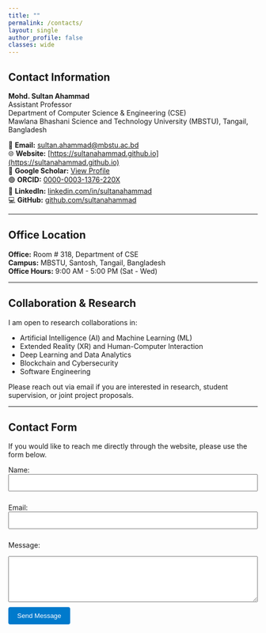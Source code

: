 ```yaml
---
title: ""
permalink: /contacts/
layout: single
author_profile: false
classes: wide
---
```


## Contact Information

**Mohd. Sultan Ahammad**  
Assistant Professor  
Department of Computer Science & Engineering (CSE)  
Mawlana Bhashani Science and Technology University (MBSTU), Tangail, Bangladesh

📧 **Email:** [sultan.ahammad@mbstu.ac.bd](mailto:sultan.ahammad@mbstu.ac.bd)  
🌐 **Website:** [https://sultanahammad.github.io](https://sultanahammad.github.io)  
🔗 **Google Scholar:** [View Profile](https://scholar.google.com/citations?user=qM-KYTkAAAAJ&hl=en)  
🟢 **ORCID:** [0000-0003-1376-220X](https://orcid.org/0000-0003-1376-220X)  
💼 **LinkedIn:** [linkedin.com/in/sultanahammad](https://www.linkedin.com/)  
💻 **GitHub:** [github.com/sultanahammad](https://github.com/sultanahammad)

---

## Office Location
**Office:** Room # 318, Department of CSE  
**Campus:** MBSTU, Santosh, Tangail, Bangladesh  
**Office Hours:** 9:00 AM - 5:00 PM (Sat - Wed)

---

## Collaboration & Research
I am open to research collaborations in:
- Artificial Intelligence (AI) and Machine Learning (ML)
- Extended Reality (XR) and Human-Computer Interaction
- Deep Learning and Data Analytics
- Blockchain and Cybersecurity
- Software Engineering

Please reach out via email if you are interested in research, student supervision, or joint project proposals.

---

## Contact Form
If you would like to reach me directly through the website, please use the form below.

<form action="https://formspree.io/f/xwprwkkz" method="POST">
  <label for="name">Name:</label><br>
  <input type="text" id="name" name="name" required style="width:100%; padding:8px; margin-bottom:10px;"><br>
  
  <label for="email">Email:</label><br>
  <input type="email" id="email" name="email" required style="width:100%; padding:8px; margin-bottom:10px;"><br>

  <label for="message">Message:</label><br>
  <textarea id="message" name="message" rows="5" required style="width:100%; padding:8px; margin-bottom:10px;"></textarea><br>

  <button type="submit" style="background-color:#007acc; color:white; padding:10px 18px; border:none; border-radius:4px; cursor:pointer;">
    Send Message
  </button>
</form>

